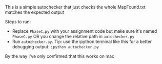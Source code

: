 This is a simple autochecker that just checks the whole MapFound.txt matches the expected output

Steps to run:
- Replace `PhaseC.py` with your assignment code but make sure it's named `PhaseC.py` OR you change the relative path in `autochecker.py`
- Run `autochecker.py`. Tip: use the ipython terminal like this for a better debugging output: `ipython autochecker.py`

By the way I've only confirmed that this works on mac
